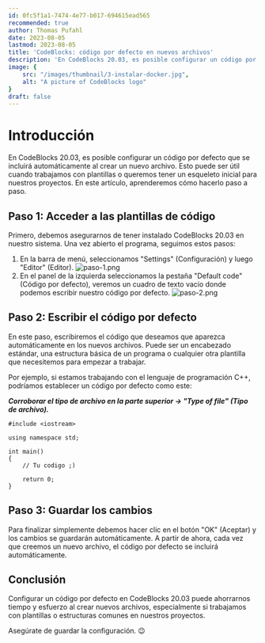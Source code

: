 ```yaml
---
id: 0fc5f1a1-7474-4e77-b017-694615ead565
recommended: true
author: Thomas Pufahl
date: 2023-08-05
lastmod: 2023-08-05
title: 'CodeBlocks: código por defecto en nuevos archivos'
description: 'En CodeBlocks 20.03, es posible configurar un código por defecto que se incluirá automáticamente al crear un nuevo archivo. Esto puede ser útil cuando trabajamos con plantillas o queremos tener un esqueleto inicial para nuestros proyectos. En este artículo, aprenderemos cómo hacerlo paso a paso.'
image: {
    src: "/images/thumbnail/3-instalar-docker.jpg",
    alt: "A picture of CodeBlocks logo"
}
draft: false
---
```

# Introducción

En CodeBlocks 20.03, es posible configurar un código por defecto que se incluirá automáticamente al crear un nuevo archivo. Esto puede ser útil cuando trabajamos con plantillas o queremos tener un esqueleto inicial para nuestros proyectos. En este artículo, aprenderemos cómo hacerlo paso a paso.

## Paso 1: Acceder a las plantillas de código

Primero, debemos asegurarnos de tener instalado CodeBlocks 20.03 en nuestro sistema. Una vez abierto el programa, seguimos estos pasos:

1. En la barra de menú, seleccionamos "Settings" (Configuración) y luego "Editor" (Editor).
![paso-1.png](/images/1-first-step.png)
2. En el panel de la izquierda seleccionamos la pestaña "Default code" (Código por defecto), veremos un cuadro de texto vacío donde podemos escribir nuestro código por defecto.
![paso-2.png](/images/1-second-step.png)

## Paso 2: Escribir el código por defecto

En este paso, escribiremos el código que deseamos que aparezca automáticamente en los nuevos archivos. Puede ser un encabezado estándar, una estructura básica de un programa o cualquier otra plantilla que necesitemos para empezar a trabajar.

Por ejemplo, si estamos trabajando con el lenguaje de programación C++, podríamos establecer un código por defecto como este:

***Corroborar el tipo de archivo en la parte superior → "Type of file" (Tipo de archivo).***	
~~~
#include <iostream>

using namespace std;

int main()
{
	// Tu codigo ;)
	
	return 0;
}
~~~

## Paso 3: Guardar los cambios

Para finalizar simplemente debemos hacer clic en el botón "OK" (Aceptar) y los cambios se guardarán automáticamente. A partir de ahora, cada vez que creemos un nuevo archivo, el código por defecto se incluirá automáticamente.

## Conclusión

Configurar un código por defecto en CodeBlocks 20.03 puede ahorrarnos tiempo y esfuerzo al crear nuevos archivos, especialmente si trabajamos con plantillas o estructuras comunes en nuestros proyectos.

Asegúrate de guardar la configuración. 😉
